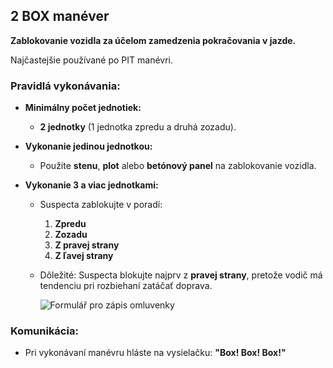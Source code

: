 ## 2 BOX manéver

**Zablokovanie vozidla za účelom zamedzenia pokračovania v jazde.**

Najčastejšie používané po PIT manévri.

### Pravidlá vykonávania:

- **Minimálny počet jednotiek:**
  - **2 jednotky** (1 jednotka zpredu a druhá zozadu).
  
- **Vykonanie jedinou jednotkou:**
  - Použite **stenu**, **plot** alebo **betónový panel** na zablokovanie vozidla.

- **Vykonanie 3 a viac jednotkami:**
  - Suspecta zablokujte v poradí:
    1. **Zpredu**
    2. **Zozadu**
    3. **Z pravej strany**
    4. **Z ľavej strany**
  - Dôležité: Suspecta blokujte najprv z **pravej strany**, pretože vodič má tendenciu pri rozbiehaní zatáčať doprava.

    ![Formulář pro zápis omluvenky](/media/assets/bot/box.png)

### Komunikácia:

- Pri vykonávaní manévru hláste na vysielačku: **"Box! Box! Box!"**
